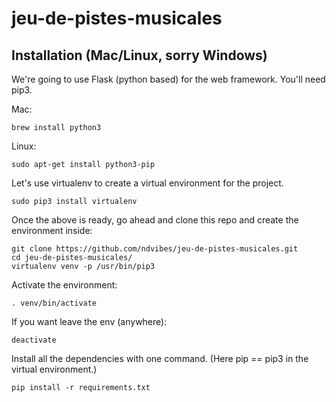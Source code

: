 # jeu-de-pistes-musicales

## Installation (Mac/Linux, sorry Windows)

We're going to use Flask (python based) for the web framework. You'll need pip3.

Mac:
```shell
brew install python3
```

Linux:
```shell
sudo apt-get install python3-pip
```

Let's use virtualenv to create a virtual environment for the project.

```shell
sudo pip3 install virtualenv
```

Once the above is ready, go ahead and clone this repo and create the environment inside:

```shell
git clone https://github.com/ndvibes/jeu-de-pistes-musicales.git
cd jeu-de-pistes-musicales/
virtualenv venv -p /usr/bin/pip3
```

Activate the environment:

```shell
. venv/bin/activate
```

If you want leave the env (anywhere):

```shell
deactivate
```

Install all the dependencies with one command. (Here pip == pip3 in the virtual environment.)

```shell
pip install -r requirements.txt
```

